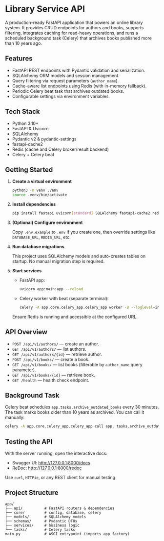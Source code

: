 # Library Service API

A production-ready FastAPI application that powers an online library system. It provides CRUD endpoints for authors and books, supports filtering, integrates caching for read-heavy operations, and runs a scheduled background task (Celery) that archives books published more than 10 years ago.

## Features

- FastAPI REST endpoints with Pydantic validation and serialization.
- SQLAlchemy ORM models and session management.
- Query filtering via request parameters (`author_name`).
- Cache-aware list endpoints using Redis (with in-memory fallback).
- Periodic Celery beat task that archives outdated books.
- Configurable settings via environment variables.

## Tech Stack

- Python 3.10+
- FastAPI & Uvicorn
- SQLAlchemy
- Pydantic v2 & pydantic-settings
- fastapi-cache2
- Redis (cache and Celery broker/result backend)
- Celery + Celery beat

## Getting Started


1. **Create a virtual environment**
   ```bash
   python3 -m venv .venv
   source .venv/bin/activate
   ```

2. **Install dependencies**
   ```bash
   pip install fastapi uvicorn[standard] SQLAlchemy fastapi-cache2 redis celery python-dotenv pydantic-settings
   ```

3. **(Optional) Configure environment**

   Copy `.env.example` to `.env` if you create one, then override settings like `DATABASE_URL`, `REDIS_URL`, etc.

4. **Run database migrations**

   This project uses SQLAlchemy models and auto-creates tables on startup. No manual migration step is required.

5. **Start services**

   - FastAPI app:
     ```bash
     uvicorn app:main:app --reload
     ```
   - Celery worker with beat (separate terminal):
     ```bash
     celery -A app.core.celery_app.celery_app worker -B --loglevel=info
     ```

   Ensure Redis is running and accessible at the configured URL.

## API Overview

- `POST /api/v1/authors/` — create an author.
- `GET /api/v1/authors/` — list authors.
- `GET /api/v1/authors/{id}` — retrieve author.
- `POST /api/v1/books/` — create a book.
- `GET /api/v1/books/` — list books (filterable by `author_name` query parameter).
- `GET /api/v1/books/{id}` — retrieve book.
- `GET /health` — health check endpoint.

## Background Task

Celery beat schedules `app.tasks.archive_outdated_books` every 30 minutes. The task marks books older than 10 years as archived. You can call it manually:

```bash
celery -A app.core.celery_app.celery_app call app. tasks.archive_outdated_books --args='[10]'
```

## Testing the API

With the server running, open the interactive docs:

- Swagger UI: <http://127.0.0.1:8000/docs>
- ReDoc: <http://127.0.0.1:8000/redoc>

Use `curl`, `HTTPie`, or any REST client for manual testing.

## Project Structure

```
app/
├── api/          # FastAPI routers & dependencies
├── core/         # config, database, celery
├── models/       # SQLAlchemy models
├── schemas/      # Pydantic DTOs
├── services/     # business logic
└── tasks/        # Celery tasks
main.py           # ASGI entrypoint (imports app factory)
```

